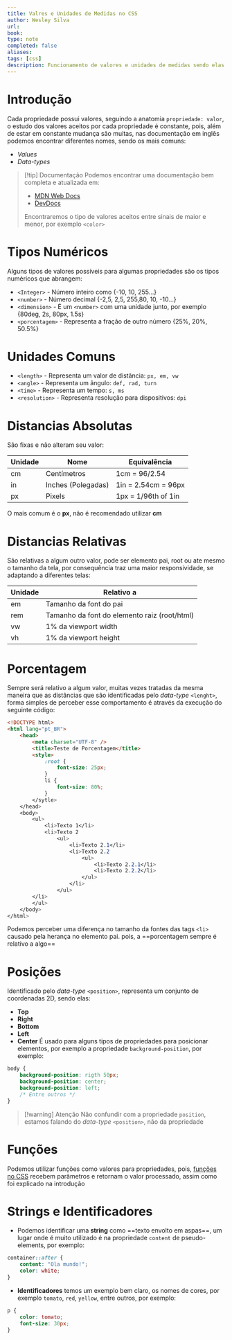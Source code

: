 ```yaml
---
title: Valres e Unidades de Medidas no CSS
author: Wesley Silva
url:
book:
type: note
completed: false
aliases:
tags: [css]
description: Funcionamento de valores e unidades de medidas sendo elas absolutas e relativas.
---
```

# Introdução
Cada propriedade possui valores, seguindo a anatomia `propriedade: valor`, o estudo dos valores aceitos por cada propriedade é constante, pois, além de estar em constante mudança são muitas, nas documentação em inglês podemos encontrar diferentes nomes, sendo os mais comuns:
- *Values*
- *Data-types*

>[!tip] Documentação
>Podemos encontrar uma documentação bem completa e atualizada em:
>-  [MDN Web Docs](https://developer.mozilla.org/pt-BR/)
>- [DevDocs](https://devdocs.io)
>
>Encontraremos o tipo de valores aceitos entre sinais de maior e menor, por exemplo `<color>`

# Tipos Numéricos
Alguns tipos de valores possíveis para algumas propriedades são os tipos numéricos que abrangem:
- `<Integer>` - Número inteiro como {-10, 10, 255...}
- `<number>` - Número decimal {-2,5, 2,5, 255,80, 10, -10...}
- `<dimension>` - É um `<number>` com uma unidade junto, por exemplo {80deg, 2s, 80px, 1.5s}
- `<porcentagem>` - Representa a fração de outro número {25%, 20%, 50.5%}

# Unidades Comuns
- `<length>` - Representa um valor de distância: `px, em, vw`
- `<angle>` - Representa um ângulo: `def, rad, turn`
- `<time>` - Representa um tempo: `s, ms`
- `<resolution>` - Representa resolução para dispositivos: `dpi`

# Distancias Absolutas
São fixas e não alteram seu valor:

| Unidade | Nome               | Equivalência        |
| ------- | ------------------ | ------------------- |
| cm      | Centímetros        | 1cm = 96/2.54       |
| in      | Inches (Polegadas) | 1in = 2.54cm = 96px |
| px      | Pixels             | 1px = 1/96th of 1in |

O mais comum é o **px**, não é recomendado utilizar **cm**

# Distancias Relativas
São relativas a algum outro valor, pode ser elemento pai, root ou ate mesmo o tamanho da tela, por consequência traz uma maior responsividade, se adaptando a diferentes telas:

| Unidade | Relativo a                                   |
| ------- | -------------------------------------------- |
| em      | Tamanho da font do pai                       |
| rem     | Tamanho da font do elemento raiz (root/html) |
| vw      | 1% da viewport width                         |
| vh      | 1% da viewport height                        |

# Porcentagem
Sempre será relativo a algum valor, muitas vezes tratadas da mesma maneira que as distâncias que são identificadas pelo *data-type* `<lenght>`, forma simples de perceber esse comportamento é através da execução do seguinte código:
```html
<!DOCTYPE html>
<html lang="pt_BR">
	<head>
		<meta charset="UTF-8" />
		<title>Teste de Porcentagem</title>
		<style>
			:root {
				font-size: 25px;
			}	
			li {
				font-size: 80%;
			}
		</sytle>
	</head>
	<body>
		<ul>
			<li>Texto 1</li>
			<li>Texto 2
				<ul>
					<li>Texto 2.1</li>
					<li>Texto 2.2
						<ul>
							<li>Texto 2.2.1</li>
							<li>Texto 2.2.2</li>
						</ul>
					</li>
				</ul>
	    </li>
		</ul>
	</body>
</html>
```
Podemos perceber uma diferença no tamanho da fontes das tags `<li>` causado pela herança no elemento pai. pois, a ==porcentagem sempre é relativo a algo==

# Posições
Identificado pelo *data-type* `<position>`, representa um conjunto de coordenadas 2D, sendo elas:
- **Top**
- **Right**
- **Bottom**
- **Left**
- **Center**
É usado para alguns tipos de propriedades para posicionar elementos, por exemplo a propriedade `background-position`, por exemplo:

```css
body {
	background-position: rigth 50px;
	background-position: center;
	background-position: left;
	/* Entre outros */
}
```

>[!warning] Atenção
>Não confundir com a propriedade `position`, estamos falando do *data-type* `<position>`, não da propriedade

# Funções
Podemos utilizar funções como valores para propriedades, pois, [funções no CSS](Introdução%20ao%20CSS.md#Funções) recebem parâmetros e retornam o valor processado, assim como foi explicado na introdução

# Strings e Identificadores
- Podemos identificar uma **string** como ==texto envolto em aspas==, um lugar onde é muito utilizado é na propriedade `content` de pseudo-elements, por exemplo:
```css
container::after {
	content: "Ola mundo!";
	color: white;
}
```
- **Identificadores** temos um exemplo bem claro, os nomes de cores, por exemplo `tomato`, `red`, `yellow`, entre outros, por exemplo:
```css
p {
	color: tomato;
	font-size: 30px;
}
```